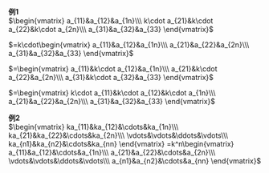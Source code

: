 **例1**  
 $\begin{vmatrix}  
a_{11}&a_{12}&a_{1n}\\\   
k\cdot a_{21}&k\cdot a_{22}&k\cdot a_{2n}\\\   
a_{31}&a_{32}&a_{33}  
\end{vmatrix}$   
  
 $=k\cdot\begin{vmatrix}  
a_{11}&a_{12}&a_{1n}\\\   
a_{21}&a_{22}&a_{2n}\\\   
a_{31}&a_{32}&a_{33}  
\end{vmatrix}$   
  
 $=\begin{vmatrix}  
a_{11}&k\cdot a_{12}&a_{1n}\\\   
a_{21}&k\cdot a_{22}&a_{2n}\\\   
a_{31}&k\cdot a_{32}&a_{33}  
\end{vmatrix}$   
  
 $=\begin{vmatrix}  
k\cdot a_{11}&k\cdot a_{12}&k\cdot a_{1n}\\\   
a_{21}&a_{22}&a_{2n}\\\   
a_{31}&a_{32}&a_{33}  
\end{vmatrix}$   
  
**例2**  
 $\begin{vmatrix}  
ka_{11}&ka_{12}&\cdots&ka_{1n}\\\   
ka_{21}&ka_{22}&\cdots&ka_{2n}\\\   
\vdots&\vdots&\ddots&\vdots\\\   
ka_{n1}&ka_{n2}&\cdots&ka_{nn}  
\end{vmatrix}  
=k^n\begin{vmatrix}  
a_{11}&a_{12}&\cdots&a_{1n}\\\   
a_{21}&a_{22}&\cdots&a_{2n}\\\   
\vdots&\vdots&\ddots&\vdots\\\   
a_{n1}&a_{n2}&\cdots&a_{nn}  
\end{vmatrix}$   
  
